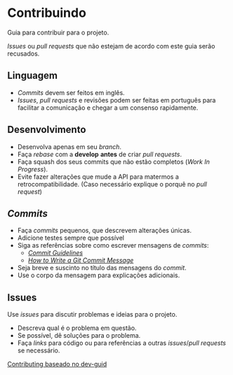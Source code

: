 # Contribuindo

Guia para contribuir para o projeto.

_Issues_ ou _pull requests_ que não estejam de acordo com este guia serão recusados.

## Linguagem

- _Commits_ devem ser feitos em inglês.
- _Issues_, _pull requests_ e revisões podem ser feitas em português para facilitar a comunicação e chegar a um consenso rapidamente.

## Desenvolvimento

- Desenvolva apenas em seu _branch_.
- Faça _rebase_ com a **develop** **antes** de criar _pull requests_.
- Faça squash dos seus commits que não estão completos (_Work In Progress_).
- Evite fazer alterações que mude a API para matermos a retrocompatibilidade. (Caso necessário explique o porquê no _pull request_)

## _Commits_

- Faça _commits_ pequenos, que descrevem alterações únicas.
- Adicione testes sempre que possível
- Siga as referências sobre como escrever mensagens de _commits_:
    - [_Commit Guidelines_](https://git-scm.com/book/en/v2/Distributed-Git-Contributing-to-a-Project#_commit_guidelines)
    - [_How to Write a Git Commit Message_](https://chris.beams.io/posts/git-commit/)
- Seja breve e suscinto no título das mensagens do _commit_.
- Use o corpo da mensagem para explicações adicionais.

## Issues

Use _issues_ para discutir problemas e ideias para o projeto. 

- Descreva qual é o problema em questão.
- Se possível, dê soluções para o problema.
- Faça _links_ para código ou para referências a outras _issues_/_pull requests_ se necessário.

[Contributing baseado no dev-guid](https://github.com/luizalabs/dev-guide/blob/master/CONTRIBUTING.md)
